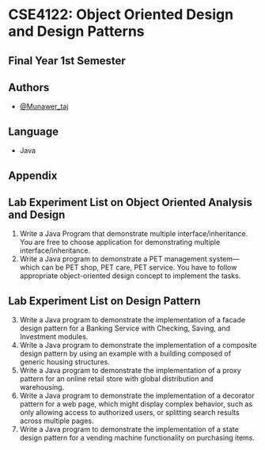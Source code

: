# CSE4122: Object Oriented Design and Design Patterns

## Final Year 1st Semester

## Authors

- [@Munawer_taj](https://https://github.com/Munawertaj)

## Language

- Java

## Appendix

## Lab Experiment List on Object Oriented Analysis and Design

1. Write a Java Program that demonstrate multiple interface/inheritance. You are free to choose application for demonstrating multiple interface/inheritance.
2. Write a Java program to demonstrate a PET management system—which can be PET shop, PET care, PET service. You have to follow appropriate object-oriented design concept to implement the tasks.

## Lab Experiment List on Design Pattern

3. Write a Java program to demonstrate the implementation of a facade design pattern for a Banking Service with Checking, Saving, and Investment modules.
4. Write a Java program to demonstrate the implementation of a composite design pattern by using an example with a building composed of generic housing structures.
5. Write a Java program to demonstrate the implementation of a proxy pattern for an online retail store with global distribution and warehousing.
6. Write a Java program to demonstrate the implementation of a decorator pattern for a web page, which might display complex behavior, such as only allowing access to authorized users, or splitting search results across multiple pages.
7. Write a Java program to demonstrate the implementation of a state design pattern for a vending machine functionality on purchasing items.
